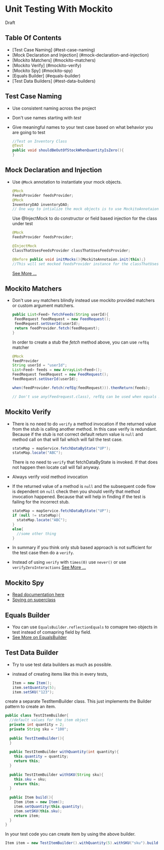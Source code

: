 # Unit Testing With Mockito

Draft

## Table Of Contents

* [Test Case Naming] (#test-case-naming)
* [Mock Declaration and Injection] (#mock-declaration-and-injection)
* [Mockito Matchers] (#mockito-matchers)
* [Mockito Verify] (#mockito-verify)
* [Mockito Spy] (#mockito-spy)
* [Equals Builder] (#equals-builder)
* [Test Data Builders] (#test-data-builders)

## Test Case Naming

* Use consistent naming across the project
* Don't use names starting with <i>test</i>
* Give meaningful names to your test case based on what behavior you are going to test

  ```Java
  //Test on Inventory Class
  @Test
  public void shouldBeOutOfStockWhenQuantityIsZero(){
  }
  ```

## Mock Declaration and Injection

* Use `@Mock` annotation to instantiate your mock objects.

  ```Java
  @Mock
  FeedsProvider feedsProvider;
  @Mock
  InventoryDAO inventoryDAO;
  // One way to intialize the mock objects is to use MockitoAnnotaion.init(this) before every test runs
  
  ```
  Use @InjectMock to do constructor or field based injection for the class under test
  ```Java
  @Mock
  FeedsProvider feedsProvider;
  
  @InjectMock
  ClassThatUsesFeedsProvider classThatUsesFeedsProvider;
  
  @Before public void initMocks(){MockitoAnnotaion.init(this);}
  //This will set mocked feedsProvider instance for the classThatUsesFeedsProvider
  ```

  [See More ...](http://docs.mockito.googlecode.com/hg/latest/org/mockito/InjectMocks.html)

## Mockito Matchers

* Don't use `any` matchers blindly instead use mockito provided matchers or custom argument matchers.

  ```Java
  public List<Feed> fetchFeeds(String userId){
   FeedRequest feedRequest = new FeedRequest();
   feedRequest.setUserId(userId);
   return feedProvider.fetch(feedRequest);
  }
  ```
  
  In order to create a stub the <i>fetch</i> method above, you can use `refEq` matcher
  
  ```Java
  @Mock
  feedProvider
  String userId = "userId";
  List<Feed> feeds = new ArrayList<Feed>();
  FeedRequest feedRequest = new FeedRequest();
  feedRequest.setUserId(userId);
  
  when(feedProvider.fetch(refEq(feedRequest))).thenReturn(feeds);
  
  // Don't use any(Feedrequest.class), refEq can be used when equals method is not implemented.
  ```
  
## Mockito Verify

* There is no need to do `verify` a method invocation if the returned value from the stub is calling another method. In this case verify is redundant. Because if the stub is not correct default return value is `null` and method call on that will fail which will fail the test case.

  ```Java
  stateMap = mapService.fetchDataByState("UP");
  stateMap.locate("ABC");
  ```
  There is no need to `verify` that fetchDataByState is invoked. If that does not happen then locate call will fail anyway.

* Always verify void method invocation
* If the returned value of a method is `null` and the subsequent code flow is dependent on `null` check then you should verify that method invocation happened. Because that will help in finding if the test is failing for the incorrect stub.

  ```Java
  stateMap = mapService.fetchDataByState("UP");
  if (null != stateMap){
    stateMap.locate("ABC");
  }
  else{
    //some other thing
  }
  ```
* In summary if you think only stub based approach is not sufficient for the test case then do a `verify`.
* Instead of using `verify` with `times(0)` use `never()` or use `verifyZeroInteractions`
  [See More ...](http://docs.mockito.googlecode.com/hg/latest/org/mockito/Mockito.html#never_verification)

## Mockito Spy

* [Read documentation here]("http://docs.mockito.googlecode.com/hg/latest/org/mockito/Mockito.html#spy")
* [Spying on superclass]("http://stackoverflow.com/questions/3467801/mockito-how-to-mock-only-the-call-of-a-method-of-the-superclass")

## Equals Builder
* You can use `EqualsBuilder.reflectionEquals` to comapre two objects in test instead of comapring field by field.
* [See More on EqualsBuilder](http://commons.apache.org/proper/commons-lang/javadocs/api-2.6/org/apache/commons/lang/builder/EqualsBuilder.html)

## Test Data Builder

* Try to use test data builders as much as possible.
* instead of creating items like this in every tests,

  ```Java
  Item = new Item();
  item.setQuantity(5);
  item.setSKU("123");
  ```
  
 create a separate TestItemBuilder class. This just implements the Builder pattern to create an item.

  ```Java
  public class TestItemBuilder{
    //default values for the item object
    private int quantity = 2;
    private String sku = "100";
    
    public TestItemBuilder(){
    }
    
    public TestItemBuilder withQuantity(int quantity){
      this.quantity = quantity;
      return this;
    }
    
    public TestItemBuilder withSKU(String sku){
      this.sku = sku;
      return this;
    }
    
    public Item build(){
      Item item = new Item();
      item.setQuantity(this.quantity);
      item.setSKU(this.sku);
      return item;
    }
  }
  ```
  
  In your test code you can create item by using the above builder.
  
  ```Java
  Item item = new TestItemBuilder().withQuantity(5).withSKU("sku").build()
  ```

  





